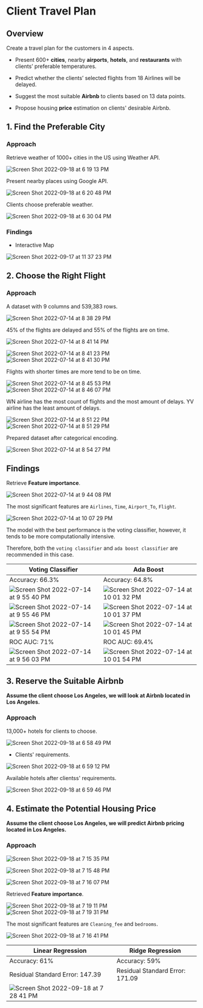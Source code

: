 # Client Travel Plan

## Overview
Create a travel plan for the customers in 4 aspects.

* Present 600+ **cities**, nearby **airports**, **hotels**, and **restaurants** with clients’ preferable temperatures.
    
* Predict whether the clients’ selected flights from 18 Airlines will be delayed.

* Suggest the most suitable **Airbnb** to clients based on 13 data points.

* Propose housing **price** estimation on clients' desirable Airbnb.

## 1. Find the Preferable City

### Approach

Retrieve weather of 1000+ cities in the US using Weather API.

![Screen Shot 2022-09-18 at 6 19 13 PM](https://user-images.githubusercontent.com/88747464/190930360-732ab56c-ad16-4d50-87ee-137f3da49ccd.png)

Present nearby places using Google API.

![Screen Shot 2022-09-18 at 6 20 48 PM](https://user-images.githubusercontent.com/88747464/190930364-4e20ea48-f671-4488-8d2a-fbe5df8ce485.png)

Clients choose preferable weather.

![Screen Shot 2022-09-18 at 6 30 04 PM](https://user-images.githubusercontent.com/88747464/190930611-68f370a8-2429-45c6-8ea6-d73652de1262.png)

### Findings

* Interactive Map

![Screen Shot 2022-09-17 at 11 37 23 PM](https://user-images.githubusercontent.com/88747464/190930473-36f85af5-8183-42b4-8f70-ed28dd56dd78.png)


## 2. Choose the Right Flight

### Approach

A dataset with 9 columns and 539,383 rows.

![Screen Shot 2022-07-14 at 8 38 29 PM](https://user-images.githubusercontent.com/88747464/179123844-6d430fa6-1459-45c8-bbbf-f90aeeca0c96.png)

45% of the flights are delayed and 55% of the flights are on time.

![Screen Shot 2022-07-14 at 8 41 14 PM](https://user-images.githubusercontent.com/88747464/179124142-0fd60e3e-c515-4f89-aa9c-0569d1ee65ba.png)

![Screen Shot 2022-07-14 at 8 41 23 PM](https://user-images.githubusercontent.com/88747464/179124183-a0f0fad1-06b7-4f4b-ae2e-c1b24d87097b.png)
![Screen Shot 2022-07-14 at 8 41 30 PM](https://user-images.githubusercontent.com/88747464/179124192-aec473ce-2298-44eb-827e-683953aa0b83.png)

Flights with shorter times are more tend to be on time.

![Screen Shot 2022-07-14 at 8 45 53 PM](https://user-images.githubusercontent.com/88747464/179124641-bc37d799-2f6e-48da-bf3a-7490594e5264.png)
![Screen Shot 2022-07-14 at 8 46 07 PM](https://user-images.githubusercontent.com/88747464/179124657-3df4c126-9a88-4d6b-ada1-e0d6315a7961.png)

WN airline has the most count of flights and the most amount of delays. YV airline has the least amount of delays.

![Screen Shot 2022-07-14 at 8 51 22 PM](https://user-images.githubusercontent.com/88747464/179125026-1c1ecbc0-af50-4c80-8e22-263e968b4e9a.png)
![Screen Shot 2022-07-14 at 8 51 29 PM](https://user-images.githubusercontent.com/88747464/179125031-9802d7b2-a0de-406b-a75c-da082de0934f.png)

Prepared dataset after categorical encoding.

![Screen Shot 2022-07-14 at 8 54 27 PM](https://user-images.githubusercontent.com/88747464/179125294-428f7938-1110-47cc-ab0b-b0e3d252869f.png)

## Findings

Retrieve **Feature importance**.

![Screen Shot 2022-07-14 at 9 44 08 PM](https://user-images.githubusercontent.com/88747464/179130183-ff3de576-8132-4b60-9fb3-2b61449a0cb9.png)

The most significant features are `Airlines`, `Time`, `Airport_To`, `Flight`.

![Screen Shot 2022-07-14 at 10 07 29 PM](https://user-images.githubusercontent.com/88747464/179132435-61a32d57-54ef-407c-829b-4981eea98e10.png)

The model with the best performance is the voting classifier, however, it tends to be more computationally intensive.

Therefore, both the `voting classifier` and `ada boost classifier` are recommended in this case.

| Voting Classifier | Ada Boost |
| --- | --- | 
| Accuracy: 66.3% | Accuracy: 64.8% |
| ![Screen Shot 2022-07-14 at 9 55 40 PM](https://user-images.githubusercontent.com/88747464/179131315-618b0966-261c-44ca-ab45-3dce97f0d786.png) | ![Screen Shot 2022-07-14 at 10 01 32 PM](https://user-images.githubusercontent.com/88747464/179131895-49dd23b8-1148-4c33-be20-e5b9f32ce083.png) |
| ![Screen Shot 2022-07-14 at 9 55 46 PM](https://user-images.githubusercontent.com/88747464/179132124-10bc6486-c220-4807-9843-83fcfca35721.png) | ![Screen Shot 2022-07-14 at 10 01 37 PM](https://user-images.githubusercontent.com/88747464/179132159-57849670-43ed-49a6-8a6d-7e7968df0c40.png) |
| ![Screen Shot 2022-07-14 at 9 55 54 PM](https://user-images.githubusercontent.com/88747464/179131354-6f499712-149c-4716-8b5b-086bf1c1a7ba.png) | ![Screen Shot 2022-07-14 at 10 01 45 PM](https://user-images.githubusercontent.com/88747464/179132024-b8f6e71e-c0aa-4fb9-b35c-67cda845a370.png) |
| ROC AUC: 71% | ROC AUC: 69.4% |
| ![Screen Shot 2022-07-14 at 9 56 03 PM](https://user-images.githubusercontent.com/88747464/179131374-dbe4c373-3db8-4294-b46e-efe3e2deef47.png) | ![Screen Shot 2022-07-14 at 10 01 54 PM](https://user-images.githubusercontent.com/88747464/179132035-46448ae0-f408-40e2-9354-9ad528f20521.png) |


## 3. Reserve the Suitable Airbnb

**Assume the client choose Los Angeles, we will look at Airbnb located in Los Angeles.**

### Approach

13,000+ hotels for clients to choose.

![Screen Shot 2022-09-18 at 6 58 49 PM](https://user-images.githubusercontent.com/88747464/190931914-746a400c-51b8-4467-bc14-85047ec284bb.png)

* Clients' requirements.

![Screen Shot 2022-09-18 at 6 59 12 PM](https://user-images.githubusercontent.com/88747464/190931927-55b6ed4e-a684-4490-bfa4-c9bedfdf6b5e.png)

Available hotels after clientss' requirements.

![Screen Shot 2022-09-18 at 6 59 46 PM](https://user-images.githubusercontent.com/88747464/190931930-b8894de2-495e-4de4-967a-418d2060496a.png)


## 4. Estimate the Potential Housing Price

**Assume the client choose Los Angeles, we will predict Airbnb pricing located in Los Angeles.**

### Approach

![Screen Shot 2022-09-18 at 7 15 35 PM](https://user-images.githubusercontent.com/88747464/190932365-c6bb1120-2f4a-4779-ac15-d0c3785c910d.png)

![Screen Shot 2022-09-18 at 7 15 48 PM](https://user-images.githubusercontent.com/88747464/190932371-a5a19b56-8eae-47a4-8223-605afa144fdf.png)

![Screen Shot 2022-09-18 at 7 16 07 PM](https://user-images.githubusercontent.com/88747464/190932374-5236a976-f596-4a1f-9306-b6f066004fbc.png)

Retrieved **Feature importance**.

![Screen Shot 2022-09-18 at 7 19 11 PM](https://user-images.githubusercontent.com/88747464/190932459-f384a04f-d3e6-40bf-ae41-6c942aaa79b6.png)
![Screen Shot 2022-09-18 at 7 19 31 PM](https://user-images.githubusercontent.com/88747464/190932464-3261ab83-3f38-4dd0-aa0d-8bd35aa1cd82.png)

The most significant features are `Cleaning_fee` and `bedrooms`.

![Screen Shot 2022-09-18 at 7 16 41 PM](https://user-images.githubusercontent.com/88747464/190932379-eadb10c6-65bc-4c4a-a3b7-fd1b36580bdc.png)

| Linear Regression | Ridge Regression |
| --- | --- | 
| Accuracy: 61% | Accuracy: 59% |
| Residual Standard Error: 147.39 | Residual Standard Error: 171.09 |
| ![Screen Shot 2022-09-18 at 7 28 41 PM](https://user-images.githubusercontent.com/88747464/190935363-d5537ee6-cce4-4541-ac3d-1c84c5ee112b.png) | 















